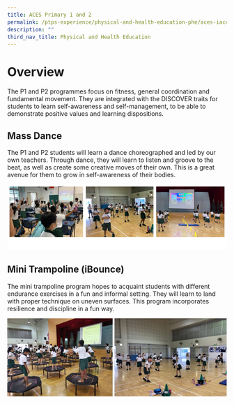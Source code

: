 ```yaml
---
title: ACES Primary 1 and 2
permalink: /ptps-experience/physical-and-health-education-phe/aces-iace-through-sports/primary-1-and-2/
description: ""
third_nav_title: Physical and Health Education
---
```

# Overview

The P1 and P2 programmes focus on fitness, general coordination and fundamental movement. They are integrated with the DISCOVER traits for students to learn self-awareness and self-management, to be able to demonstrate positive values and learning dispositions.

## Mass Dance


The P1 and P2 students will learn a dance choreographed and led by our own teachers. Through dance, they will learn to listen and groove to the beat, as well as create some creative moves of their own. This is a great avenue for them to grow in self-awareness of their bodies.

![](/images/PTPS%20Experience/Physical%20and%20Health%20Education/phe%20-%20mass%20dance.png)

## Mini Trampoline (iBounce)


The mini trampoline program hopes to acquaint students with different endurance exercises in a fun and informal setting. They will learn to land with proper technique on uneven surfaces. This program incorporates resilience and discipline in a fun way.

![](/images/PTPS%20Experience/Physical%20and%20Health%20Education/P1nP2.jpg)